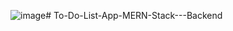 ![image](https://github.com/user-attachments/assets/8f917bf8-8924-4907-b0f4-33333f020906)# To-Do-List-App-MERN-Stack---Backend

